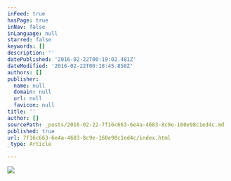 ```yaml
---
inFeed: true
hasPage: true
inNav: false
inLanguage: null
starred: false
keywords: []
description: ''
datePublished: '2016-02-22T00:19:02.481Z'
dateModified: '2016-02-22T00:18:45.858Z'
authors: []
publisher:
  name: null
  domain: null
  url: null
  favicon: null
title: ''
author: []
sourcePath: _posts/2016-02-22-7f16c663-6e4a-4683-8c9e-160e98c1ed4c.md
published: true
url: 7f16c663-6e4a-4683-8c9e-160e98c1ed4c/index.html
_type: Article

---
```

![](https://the-grid-user-content.s3-us-west-2.amazonaws.com/aaa16ce4-4771-4b34-9425-aebd637649dc.jpg)